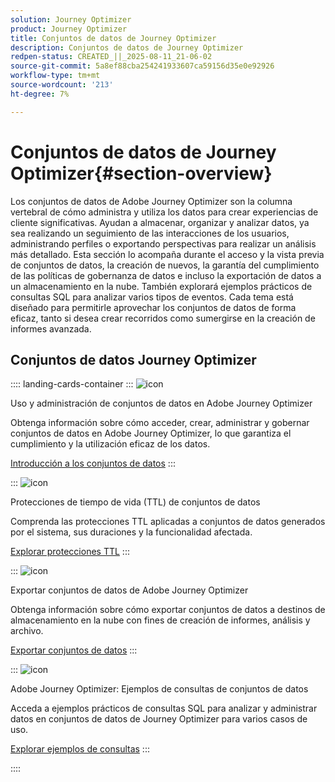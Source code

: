 ```yaml
---
solution: Journey Optimizer
product: Journey Optimizer
title: Conjuntos de datos de Journey Optimizer
description: Conjuntos de datos de Journey Optimizer
redpen-status: CREATED_||_2025-08-11_21-06-02
source-git-commit: 5a8ef88cba254241933607ca59156d35e0e92926
workflow-type: tm+mt
source-wordcount: '213'
ht-degree: 7%

---
```



# Conjuntos de datos de Journey Optimizer{#section-overview}

Los conjuntos de datos de Adobe Journey Optimizer son la columna vertebral de cómo administra y utiliza los datos para crear experiencias de cliente significativas. Ayudan a almacenar, organizar y analizar datos, ya sea realizando un seguimiento de las interacciones de los usuarios, administrando perfiles o exportando perspectivas para realizar un análisis más detallado. Esta sección lo acompaña durante el acceso y la vista previa de conjuntos de datos, la creación de nuevos, la garantía del cumplimiento de las políticas de gobernanza de datos e incluso la exportación de datos a un almacenamiento en la nube. También explorará ejemplos prácticos de consultas SQL para analizar varios tipos de eventos. Cada tema está diseñado para permitirle aprovechar los conjuntos de datos de forma eficaz, tanto si desea crear recorridos como sumergirse en la creación de informes avanzada.

## Conjuntos de datos Journey Optimizer

:::: landing-cards-container
:::
![icon](https://cdn.experienceleague.adobe.com/icons/circle-play.svg)

Uso y administración de conjuntos de datos en Adobe Journey Optimizer

Obtenga información sobre cómo acceder, crear, administrar y gobernar conjuntos de datos en Adobe Journey Optimizer, lo que garantiza el cumplimiento y la utilización eficaz de los datos.

[Introducción a los conjuntos de datos](../using/data/get-started-datasets.md)
:::

:::
![icon](https://cdn.experienceleague.adobe.com/icons/shield-halved.svg)

Protecciones de tiempo de vida (TTL) de conjuntos de datos

Comprenda las protecciones TTL aplicadas a conjuntos de datos generados por el sistema, sus duraciones y la funcionalidad afectada.

[Explorar protecciones TTL](../using/data/datasets-ttl.md)
:::

:::
![icon](https://cdn.experienceleague.adobe.com/icons/list-check.svg)

Exportar conjuntos de datos de Adobe Journey Optimizer

Obtenga información sobre cómo exportar conjuntos de datos a destinos de almacenamiento en la nube con fines de creación de informes, análisis y archivo.

[Exportar conjuntos de datos](../using/data/export-datasets.md)
:::

:::
![icon](https://cdn.experienceleague.adobe.com/icons/code-branch.svg)

Adobe Journey Optimizer: Ejemplos de consultas de conjuntos de datos

Acceda a ejemplos prácticos de consultas SQL para analizar y administrar datos en conjuntos de datos de Journey Optimizer para varios casos de uso.

[Explorar ejemplos de consultas](../using/data/datasets-query-examples.md)
:::

::::
